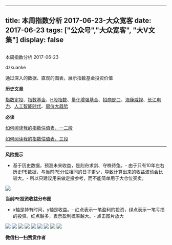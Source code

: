 
---
title:   本周指数分析 2017-06-23-大众宽客
date: 2017-06-23
tags: ["公众号","大众宽客", "大V文集"]
display: false
---


## 



本周指数分析 2017-06-23




dzkuanke




通过深入的数据、直观的图表，展示指数基金投资价值


**历史文章**

[指数定投](http://mp.weixin.qq.com/s?__biz=MzAwMTc1MDcwNw==&amp;mid=2648271933&amp;idx=1&amp;sn=ac6f7b376e44b1093c9559fc574670c2&amp;chksm=82f92fe1b58ea6f72b3a16ef74e06006f0bb84573107c12d3f938a0e43040c20a0149f0ec749&amp;scene=21#wechat_redirect)、[指数基金](http://mp.weixin.qq.com/s?__biz=MzAwMTc1MDcwNw==&amp;mid=2648271880&amp;idx=1&amp;sn=d2267d70c34cebfa9294e4e5dea7420d&amp;chksm=82f92fd4b58ea6c202fbf4896f14d8cbe788bdae1f20cc5f25b79fb15baa5dc213fe3701c34c&amp;scene=21#wechat_redirect)、[H股指数](http://mp.weixin.qq.com/s?__biz=MzAwMTc1MDcwNw==&amp;mid=2648271851&amp;idx=1&amp;sn=2aeb4628e081467a2a24929368c2871a&amp;chksm=82f92837b58ea12153cfbf433d537f35bc07467904e496b8dbcdcdb292114ecaafdce23b4339&amp;scene=21#wechat_redirect)、[量化增强基金](http://mp.weixin.qq.com/s?__biz=MzAwMTc1MDcwNw==&amp;mid=2648271895&amp;idx=1&amp;sn=f19909fdde51c21b2b817a4df839d219&amp;chksm=82f92fcbb58ea6ddb74259952f94fbc27aebec2ae9af694b63caa6d3014ac02d648d98e6cebf&amp;scene=21#wechat_redirect)、[招商蛇口](http://mp.weixin.qq.com/s?__biz=MzAwMTc1MDcwNw==&amp;mid=2648271942&amp;idx=1&amp;sn=a1e88955f8d7f0d083884c1d6d6bd806&amp;chksm=82f92f9ab58ea68c2a59fb9369fd8bdd6064ecfda6d5dd9a29d99c723bad73583fac93a438b6&amp;scene=21#wechat_redirect)、[海康威视](http://mp.weixin.qq.com/s?__biz=MzAwMTc1MDcwNw==&amp;mid=2648271950&amp;idx=1&amp;sn=764532ee89c33e91719609d18f0ca7ea&amp;chksm=82f92f92b58ea6844bbdbca284497101ef0398c2f3b7544d92cf5a317f8f78e3e92d55280c0f&amp;scene=21#wechat_redirect)、[长江电力](http://mp.weixin.qq.com/s?__biz=MzAwMTc1MDcwNw==&amp;mid=2648271943&amp;idx=1&amp;sn=aa31f79b5eaf8a8b6dbb3da4a7bf3440&amp;chksm=82f92f9bb58ea68db6558a129c50e76ab902d00312a4614b4abb7a792aaf851769e1c769e2fe&amp;scene=21#wechat_redirect)、[人工智能时代](http://mp.weixin.qq.com/s?__biz=MzAwMTc1MDcwNw==&amp;mid=2648271966&amp;idx=1&amp;sn=86dff0506c7c0dfdca1f7b8756595906&amp;chksm=82f92f82b58ea694f03e4c9eb05438b791b8b7212ad6e9ad97aa6459b7ac4c53f1ee048fe934&amp;scene=21#wechat_redirect)、[房价大趋势](http://mp.weixin.qq.com/s?__biz=MzAwMTc1MDcwNw==&amp;mid=2648271977&amp;idx=1&amp;sn=f7b86f79fa6fc1e75833012c327c0fcd&amp;chksm=82f92fb5b58ea6a3c042c0eecdf02391a5c1cfd01b69beea993928f30327cecfd10af20dae24&amp;scene=21#wechat_redirect)



**必读**

[如何阅读我的指数估值表，一二段](http://mp.weixin.qq.com/s?__biz=MzAwMTc1MDcwNw==&amp;mid=2648272034&amp;idx=1&amp;sn=12b1858af175753f5ccebc0bc6c4cb4f&amp;chksm=82f92f7eb58ea668f844f51102599d20bb8730f438010159de83e85a4a34df3d44d568a9feb2&amp;scene=21#wechat_redirect)

[如何阅读我的指数估值表，三段](http://mp.weixin.qq.com/s?__biz=MzAwMTc1MDcwNw==&amp;mid=2648272039&amp;idx=1&amp;sn=09c59d023c3ce227046966f260777cd5&amp;chksm=82f92f7bb58ea66dab5c428c2205bd4dda180360b643b28a357ab3e73a38d19303124242ad4d&amp;scene=21#wechat_redirect)**[](http://mp.weixin.qq.com/s?__biz=MzAwMTc1MDcwNw==&amp;mid=2648272039&amp;idx=1&amp;sn=09c59d023c3ce227046966f260777cd5&amp;chksm=82f92f7bb58ea66dab5c428c2205bd4dda180360b643b28a357ab3e73a38d19303124242ad4d&amp;scene=21#wechat_redirect)**

****

**风险提示**
- 基于历史数据，预测未来收益，是刻舟求剑、守株待兔。- 由于只有10年左右历史PE数据，与当前PE分位相同的日子更少，导致计算出来的收益波动会比较大。- 所以只建议用来做定投参考，而不能简单用于大仓位买卖。


<img data-s="300,640" data-type="png" src="http://mmbiz.qpic.cn/mmbiz_png/PKw3FQPmhIgGT7FcBibfoCmRtvrpoicBjvrTajeCibnMT2XriaDrA9Q3Q4qNbrTJ5MaBcXaWcElGKuSiaia1OdGTO8XQ/0?wx_fmt=png" data-ratio="0.48592870544090055" data-w="1066"/>





**当前PE投资收益分布图**
- x轴是持有时间，y轴是收益。- 红点表示一笔盈利的投资，绿点表示一笔亏损的投资。红点越多，表示盈利概率越大。- 点击图片放大


<img data-s="300,640" data-type="png" src="http://mmbiz.qpic.cn/mmbiz_png/PKw3FQPmhIgGT7FcBibfoCmRtvrpoicBjvDneDsdJGZxNGx78EcOibjampdMZJJ5XeQJohCIfAfEYEiaHR68CSCKxg/0?wx_fmt=png" style="" data-ratio="0.6427432216905901" data-w="627"/>

<img data-s="300,640" data-type="png" src="http://mmbiz.qpic.cn/mmbiz_png/PKw3FQPmhIgGT7FcBibfoCmRtvrpoicBjv0s1Cr2MEmwFkqfFhuGrd61Hqqu0nJjf7mazKSE9rkMknLH0zK02fqg/0?wx_fmt=png" style="" data-ratio="0.6427432216905901" data-w="627"/>

<img data-s="300,640" data-type="png" src="http://mmbiz.qpic.cn/mmbiz_png/PKw3FQPmhIgGT7FcBibfoCmRtvrpoicBjvcFOyl1KaVRjOCfSN2ut3qszeRMbYoWX0309z1nP38Mvapccx52THVQ/0?wx_fmt=png" style="" data-ratio="0.6427432216905901" data-w="627"/>

<img data-s="300,640" data-type="png" src="http://mmbiz.qpic.cn/mmbiz_png/PKw3FQPmhIgGT7FcBibfoCmRtvrpoicBjvGCuVUAU6wXyDyDtvFjfnfDPJiboB7r89py74hLe8YhFsicXMM8kKhh6Q/0?wx_fmt=png" style="" data-ratio="0.6427432216905901" data-w="627"/>

<img data-s="300,640" data-type="png" src="http://mmbiz.qpic.cn/mmbiz_png/PKw3FQPmhIgGT7FcBibfoCmRtvrpoicBjvV3JoWvv13m6d8LyJYglAPm2fdK49nWibsWrs9gEnV998Toycq5QtVxQ/0?wx_fmt=png" style="" data-ratio="0.6427432216905901" data-w="627"/>

<img data-s="300,640" data-type="png" src="http://mmbiz.qpic.cn/mmbiz_png/PKw3FQPmhIgGT7FcBibfoCmRtvrpoicBjvNAzx1j28eCJCdvMv9Vo736ZTT7HsruEAw5X1ojaia3kKInDVEXUsXBQ/0?wx_fmt=png" style="" data-ratio="0.6427432216905901" data-w="627"/>

<img data-s="300,640" data-type="png" src="http://mmbiz.qpic.cn/mmbiz_png/PKw3FQPmhIgGT7FcBibfoCmRtvrpoicBjv9ewVu7feBgETQxPp2jd2ArnbSY403DNibbk0ib9hiaKssVVBXv9icbkaicA/0?wx_fmt=png" style="" data-ratio="0.6427432216905901" data-w="627"/>

<img data-s="300,640" data-type="png" src="http://mmbiz.qpic.cn/mmbiz_png/PKw3FQPmhIgGT7FcBibfoCmRtvrpoicBjvfica37FB3rUnA6QX7kb6EFhzfCCicxCicLqHFaiaZowck8nZrZNGcfhexg/0?wx_fmt=png" style="" data-ratio="0.6427432216905901" data-w="627"/>

<img data-s="300,640" data-type="png" src="http://mmbiz.qpic.cn/mmbiz_png/PKw3FQPmhIgGT7FcBibfoCmRtvrpoicBjvDFWWh6aSjDOSLKOJo1k76SPiaaeicWx65qKibCBnAib9g58qIk3dL1WO3A/0?wx_fmt=png" style="white-space: normal;" data-ratio="0.6427432216905901" data-w="627"/>




**微信扫一扫赞赏作者**















